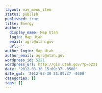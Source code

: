 ```yaml
---
layout: nav_menu_item
status: publish
published: true
title: Energy
author:
  display_name: Map Utah
  login: Map Utah
  email: agrc@utah.gov
  url: ''
author_login: Map Utah
author_email: agrc@utah.gov
wordpress_id: 5221
wordpress_url: http://gis.utah.gov/?p=5221
date: '2012-03-30 15:09:37 -0500'
date_gmt: '2012-03-30 21:09:37 -0500'
categories: []
tags: []
---
```


